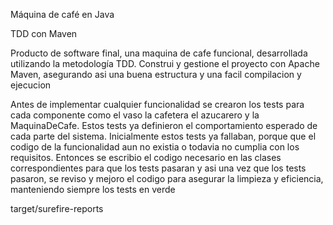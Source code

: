 Máquina de café en Java 

TDD con Maven

Producto de software final, una maquina de cafe funcional, desarrollada utilizando la metodología TDD. Construi y gestione el proyecto con Apache Maven, asegurando asi una buena estructura y una facil compilacion y ejecucion

Antes de implementar cualquier funcionalidad se crearon los tests para cada componente como el vaso la cafetera el azucarero y la MaquinaDeCafe. Estos tests ya definieron el comportamiento esperado de cada parte del sistema. Inicialmente estos tests ya fallaban, porque que el codigo  de la funcionalidad aun no existia o todavia no cumplia con los requisitos. Entonces se escribio el codigo necesario en las clases correspondientes para que los tests pasaran y asi una vez que los tests pasaron, se reviso y mejoro el codigo para asegurar la limpieza y eficiencia, manteniendo siempre los tests en verde

target/surefire-reports
